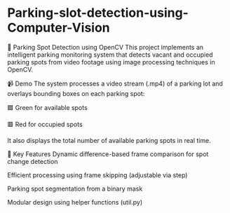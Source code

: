 # Parking-slot-detection-using-Computer-Vision

🚗 Parking Spot Detection using OpenCV
This project implements an intelligent parking monitoring system that detects vacant and occupied parking spots from video footage using image processing techniques in OpenCV.

📹 Demo
The system processes a video stream (.mp4) of a parking lot and overlays bounding boxes on each parking spot:

🟩 Green for available spots

🟥 Red for occupied spots

It also displays the total number of available parking spots in real time.

🧠 Key Features
Dynamic difference-based frame comparison for spot change detection

Efficient processing using frame skipping (adjustable via step)

Parking spot segmentation from a binary mask

Modular design using helper functions (util.py)
